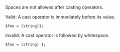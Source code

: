 Spaces are not allowed after casting operators.

Valid: A cast operator is immediately before its value.
```
$foo = (string)1;
```

Invalid: A cast operator is followed by whitespace.
```
$foo = (string) 1;
```
